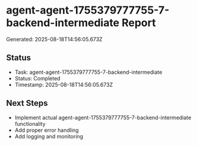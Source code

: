 # agent-agent-1755379777755-7-backend-intermediate Report

Generated: 2025-08-18T14:56:05.673Z

## Status
- Task: agent-agent-1755379777755-7-backend-intermediate
- Status: Completed
- Timestamp: 2025-08-18T14:56:05.673Z

## Next Steps
- Implement actual agent-agent-1755379777755-7-backend-intermediate functionality
- Add proper error handling
- Add logging and monitoring
